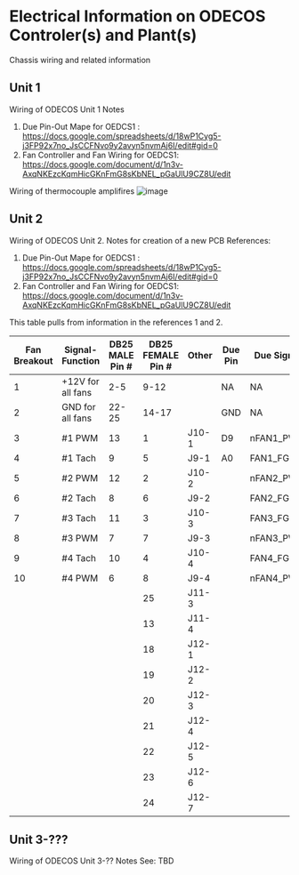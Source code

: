 # Electrical Information on ODECOS Controler(s) and Plant(s)
Chassis wiring and related information


## Unit 1
Wiring of ODECOS Unit 1 Notes
1. Due Pin-Out Mape for OEDCS1 : https://docs.google.com/spreadsheets/d/18wP1Cyg5-j3FP92x7no_JsCCFNvo9y2avyn5nvmAj6I/edit#gid=0
2. Fan Controller and Fan Wiring for OEDCS1: https://docs.google.com/document/d/1n3v-AxqNKEzcKqmHicGKnFmG8sKbNEL_pGaUlU9CZ8U/edit

Wiring of thermocouple amplifires
![image](https://github.com/PubInv/NASA-COG/assets/5836181/81112c45-1a9b-4129-8997-f63fd8dc1c07)



## Unit 2
Wiring of ODECOS Unit 2. Notes for creation of a new PCB 
References:
1. Due Pin-Out Mape for OEDCS1 : https://docs.google.com/spreadsheets/d/18wP1Cyg5-j3FP92x7no_JsCCFNvo9y2avyn5nvmAj6I/edit#gid=0
2. Fan Controller and Fan Wiring for OEDCS1: https://docs.google.com/document/d/1n3v-AxqNKEzcKqmHicGKnFmG8sKbNEL_pGaUlU9CZ8U/edit

This table pulls from information in the references 1 and 2.

| Fan Breakout 	| Signal-Function   	| DB25 MALE Pin # 	| DB25 FEMALE Pin # 	| Other 	| Due Pin 	| Due Signal 	|
|--------------	|-------------------	|-----------------	|-------------------	|-------	|---------	|------------	|
| 1            	| +12V for all fans 	| 2-5             	| 9-12              	|       	| NA      	| NA         	|
| 2            	| GND for all fans  	| 22-25           	| 14-17             	|       	| GND     	| NA         	|
| 3            	| #1 PWM            	| 13              	| 1                 	| J10-1 	| D9      	| nFAN1_PWM  	|
| 4            	| #1 Tach           	| 9               	| 5                 	| J9-1  	| A0      	| FAN1_FG    	|
| 5            	| #2 PWM            	| 12              	| 2                 	| J10-2 	|         	| nFAN2_PWM  	|
| 6            	| #2 Tach           	| 8               	| 6                 	| J9-2  	|         	| FAN2_FG    	|
| 7            	| #3 Tach           	| 11              	| 3                 	| J10-3 	|         	| FAN3_FG    	|
| 8            	| #3 PWM            	| 7               	| 7                 	| J9-3  	|         	| nFAN3_PWM  	|
| 9            	| #4 Tach           	| 10              	| 4                 	| J10-4 	|         	| FAN4_FG    	|
| 10           	| #4 PWM            	| 6               	| 8                 	| J9-4  	|         	| nFAN4_PWM  	|
|              	|                   	|                 	| 25                	| J11-3 	|         	|            	|
|              	|                   	|                 	| 13                	| J11-4 	|         	|            	|
|              	|                   	|                 	| 18                	| J12-1 	|         	|            	|
|              	|                   	|                 	| 19                	| J12-2 	|         	|            	|
|              	|                   	|                 	| 20                	| J12-3 	|         	|            	|
|              	|                   	|                 	| 21                	| J12-4 	|         	|            	|
|              	|                   	|                 	| 22                	| J12-5 	|         	|            	|
|              	|                   	|                 	| 23                	| J12-6 	|         	|            	|
|              	|                   	|                 	| 24                	| J12-7 	|         	|            	|


## Unit 3-???
Wiring of ODECOS Unit 3-?? Notes
See: TBD
